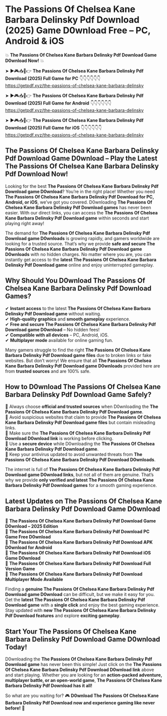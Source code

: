 # The Passions Of Chelsea Kane Barbara Delinsky Pdf Download (2025) Game D0wnload Free – PC, Android & iOS

💥 **The Passions Of Chelsea Kane Barbara Delinsky Pdf Download Game D0wnload Now!** 💥  

➤ ►🎮📥📱👉 **The Passions Of Chelsea Kane Barbara Delinsky Pdf Download (2025) Full Game for PC** 👇👇👇👇👇👇  
https://getpdf.xyz/the-passions-of-chelsea-kane-barbara-delinsky  

➤ ►🎮📥📱👉 **The Passions Of Chelsea Kane Barbara Delinsky Pdf Download (2025) Full Game for Android** 👇👇👇👇👇👇  
https://getpdf.xyz/the-passions-of-chelsea-kane-barbara-delinsky  

➤ ►🎮📥📱👉 **The Passions Of Chelsea Kane Barbara Delinsky Pdf Download (2025) Full Game for iOS** 👇👇👇👇👇👇  
https://getpdf.xyz/the-passions-of-chelsea-kane-barbara-delinsky  

## The Passions Of Chelsea Kane Barbara Delinsky Pdf Download Game D0wnload – Play the Latest The Passions Of Chelsea Kane Barbara Delinsky Pdf Download Now!

Looking for the best **The Passions Of Chelsea Kane Barbara Delinsky Pdf Download game D0wnload**? You’re in the right place! Whether you need **The Passions Of Chelsea Kane Barbara Delinsky Pdf Download for PC, Android, or iOS**, we’ve got you covered. D0wnloading **The Passions Of Chelsea Kane Barbara Delinsky Pdf Download games** has never been easier. With our direct links, you can access the **The Passions Of Chelsea Kane Barbara Delinsky Pdf Download game** within seconds and start playing right away!  

The demand for **The Passions Of Chelsea Kane Barbara Delinsky Pdf Download game D0wnloads** is growing rapidly, and gamers worldwide are looking for a trusted source. That’s why we provide **safe and secure The Passions Of Chelsea Kane Barbara Delinsky Pdf Download game D0wnloads** with no hidden charges. No matter where you are, you can instantly get access to the **latest The Passions Of Chelsea Kane Barbara Delinsky Pdf Download game** online and enjoy uninterrupted gameplay.  

## **Why Should You D0wnload The Passions Of Chelsea Kane Barbara Delinsky Pdf Download Games?**  

✔ **Instant access** to the latest **The Passions Of Chelsea Kane Barbara Delinsky Pdf Download game** without waiting.  
✔ **High-quality graphics** and **smooth gameplay** experience.  
✔ **Free and secure The Passions Of Chelsea Kane Barbara Delinsky Pdf Download game D0wnload** – No hidden fees!  
✔ **Compatible with all devices** – PC, Android, iOS.  
✔ **Multiplayer mode** available for online gaming fun.  

Many gamers struggle to find the right **The Passions Of Chelsea Kane Barbara Delinsky Pdf Download game files** due to broken links or fake websites. But don’t worry! We ensure that all **The Passions Of Chelsea Kane Barbara Delinsky Pdf Download game D0wnloads** provided here are from **trusted sources** and are 100% safe.  

## **How to D0wnload The Passions Of Chelsea Kane Barbara Delinsky Pdf Download Game Safely?**  

📌 Always choose **official and trusted sources** when D0wnloading the **The Passions Of Chelsea Kane Barbara Delinsky Pdf Download game**.  
📌 Avoid suspicious websites that claim to provide **The Passions Of Chelsea Kane Barbara Delinsky Pdf Download game files** but contain misleading links.  
📌 Make sure the **The Passions Of Chelsea Kane Barbara Delinsky Pdf Download D0wnload link** is working before clicking.  
📌 Use a **secure device** while D0wnloading the **The Passions Of Chelsea Kane Barbara Delinsky Pdf Download game**.  
📌 Keep your antivirus updated to avoid unwanted threats from **The Passions Of Chelsea Kane Barbara Delinsky Pdf Download D0wnloads**.  

The internet is full of **The Passions Of Chelsea Kane Barbara Delinsky Pdf Download game D0wnload links**, but not all of them are genuine. That’s why we provide **only verified and latest The Passions Of Chelsea Kane Barbara Delinsky Pdf Download games** for a smooth gaming experience.  

## **Latest Updates on The Passions Of Chelsea Kane Barbara Delinsky Pdf Download Game D0wnload**  

🔹 **The Passions Of Chelsea Kane Barbara Delinsky Pdf Download Game D0wnload – 2025 Edition**  
🔹 **The Passions Of Chelsea Kane Barbara Delinsky Pdf Download PC Game Free D0wnload**  
🔹 **The Passions Of Chelsea Kane Barbara Delinsky Pdf Download APK D0wnload for Android**  
🔹 **The Passions Of Chelsea Kane Barbara Delinsky Pdf Download iOS Game D0wnload**  
🔹 **The Passions Of Chelsea Kane Barbara Delinsky Pdf Download Full Version Game**  
🔹 **The Passions Of Chelsea Kane Barbara Delinsky Pdf Download Multiplayer Mode Available**  

Finding a **genuine The Passions Of Chelsea Kane Barbara Delinsky Pdf Download game D0wnload** can be difficult, but we make it easy for you. Get the **latest The Passions Of Chelsea Kane Barbara Delinsky Pdf Download game** with a **single click** and enjoy the best gaming experience. Stay updated with **new The Passions Of Chelsea Kane Barbara Delinsky Pdf Download features** and explore **exciting gameplay**.  

## **Start Your The Passions Of Chelsea Kane Barbara Delinsky Pdf Download Game D0wnload Today!**  

D0wnloading the **The Passions Of Chelsea Kane Barbara Delinsky Pdf Download game** has never been this simple! Just click on the **The Passions Of Chelsea Kane Barbara Delinsky Pdf Download D0wnload link** above and start playing. Whether you are looking for an **action-packed adventure, multiplayer battle, or an open-world game**, **The Passions Of Chelsea Kane Barbara Delinsky Pdf Download has it all!**  

So what are you waiting for? 🎮 **D0wnload The Passions Of Chelsea Kane Barbara Delinsky Pdf Download now and experience gaming like never before!** 🚀  